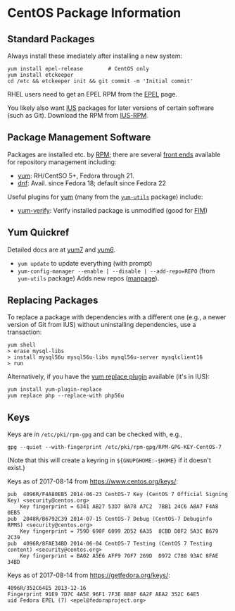 CentOS Package Information
==========================

Standard Packages
-----------------

Always install these imediately after installing a new system:

    yum install epel-release        # CentOS only
    yum install etckeeper
    cd /etc && etckeeper init && git commit -m 'Initial commit'

RHEL users need to get an EPEL RPM from the [EPEL] page.

You likely also want [IUS] packages for later versions of certain
software (such as Git). Download the RPM from [IUS-RPM].

[EPEL]: https://fedoraproject.org/wiki/EPEL
[IUS]: https://ius.io/
[IUS-RPM]: https://ius.io/GettingStarted/


Package Management Software
---------------------------

Packages are installed etc. by [RPM]; there are several [front ends] available
for repository management including:
* [yum]: RH/CentSO 5+, Fedora through 21.
* [dnf]: Avail. since Fedora 18; default since Fedora 22

Useful plugins for [yum] (many from the [`yum-utils`] package) include:
* [yum-verify]: Verify installed package is unmodified (good for [FIM])

[RPM]: http://rpm.org/
[front ends]: https://en.wikipedia.org/wiki/Rpm_(software)#Local_operations
[yum]: http://yum.baseurl.org/
[dnf]: https://fedoraproject.org/wiki/DNF
[`yum-utils`]: https://linux.die.net/man/1/yum-utils
[yum-verify]: http://bencane.com/2013/12/23/yum-plugins-verifying-packages-and-configurations-with-yum-verify/
[FIM]: https://en.wikipedia.org/wiki/File_integrity_monitoring


Yum Quickref
------------

Detailed docs are at [yum7] and [yum6].

* `yum update` to update everything (with prompt)
* `yum-config-manager --enable | --disable | --add-repo=REPO`
  (from `yum-utils` package) Adds new repos ([manpage][ycm]).

[yum6]: https://access.redhat.com/documentation/en-US/Red_Hat_Enterprise_Linux/6/html/Deployment_Guide/ch-yum.html
[yum7]: https://access.redhat.com/documentation/en-US/Red_Hat_Enterprise_Linux/7/html/System_Administrators_Guide/ch-yum.html
[ycm]: http://man7.org/linux/man-pages/man1/yum-config-manager.1.html


Replacing Packages
------------------

To replace a package with dependencies with a different one (e.g., a
newer version of Git from IUS) without uninstalling dependencies, use
a transaction:

    yum shell
    > erase mysql-libs
    > install mysql56u mysql56u-libs mysql56u-server mysqlclient16
    > run

Alternatively, if you have the [yum replace plugin] available
(it's in IUS):

    yum install yum-plugin-replace
    yum replace php --replace-with php56u

[yum replace plugin]: https://github.com/iuscommunity/yum-plugin-replace


Keys
----

Keys are in `/etc/pki/rpm-gpg` and can be checked with, e.g.,

    gpg --quiet --with-fingerprint /etc/pki/rpm-gpg/RPM-GPG-KEY-CentOS-7

(Note that this will create a keyring in `${GNUPGHOME:-$HOME}` if it
doesn't exist.)

Keys as of 2017-08-14 from <https://www.centos.org/keys/>:

    pub  4096R/F4A80EB5 2014-06-23 CentOS-7 Key (CentOS 7 Official Signing Key) <security@centos.org>
        Key fingerprint = 6341 AB27 53D7 8A78 A7C2  7BB1 24C6 A8A7 F4A8 0EB5
    pub  2048R/B6792C39 2014-07-15 CentOS-7 Debug (CentOS-7 Debuginfo RPMS) <security@centos.org>
        Key fingerprint = 759D 690F 6099 2D52 6A35  8CBD D0F2 5A3C B679 2C39
    pub  4096R/8FAE34BD 2014-06-04 CentOS-7 Testing (CentOS 7 Testing content) <security@centos.org>
        Key fingerprint = BA02 A5E6 AFF9 70F7 269D  D972 C788 93AC 8FAE 34BD

Keys as of 2017-08-14 from <https://getfedora.org/keys/>:

    4096R/352C64E5 2013-12-16
    Fingerprint 91E9 7D7C 4A5E 96F1 7F3E 888F 6A2F AEA2 352C 64E5
    uid Fedora EPEL (7) <epel@fedoraproject.org>
